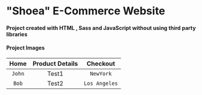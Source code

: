 # "Shoea" E-Commerce Website
####  Project created with HTML , Sass and JavaScript without using third party libraries

#### Project Images

| Home     | Product Details      | Checkout  |
| :---:    |   :---:              | :---:     |
| `John`        | Test1         | `NewYork`   |
| `Bob`         | Test2         | `Los Angeles`   |
